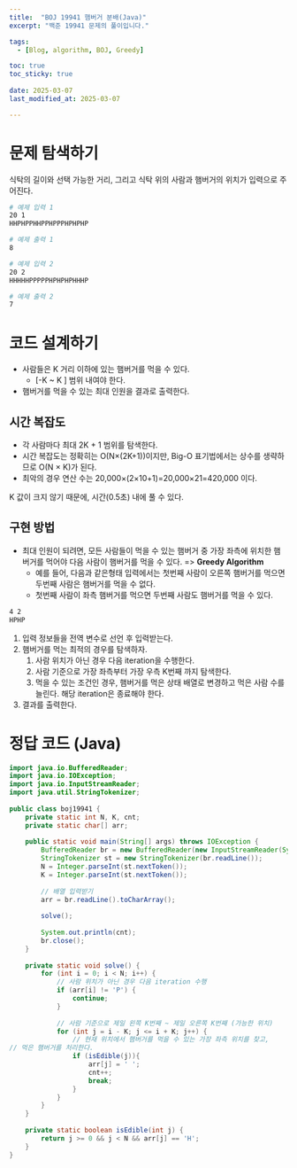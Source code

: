 ```yaml
---
title:  "BOJ 19941 햄버거 분배(Java)"
excerpt: "백준 19941 문제의 풀이입니다."

tags:
  - [Blog, algorithm, BOJ, Greedy]

toc: true
toc_sticky: true
 
date: 2025-03-07
last_modified_at: 2025-03-07

---
```


# 문제 탐색하기

식탁의 길이와 선택 가능한 거리, 그리고 식탁 위의 사람과 햄버거의 위치가 입력으로 주어진다.


```bash
# 예제 입력 1
20 1
HHPHPPHHPPHPPPHPHPHP

# 예제 출력 1
8
```

```bash
# 예제 입력 2
20 2
HHHHHPPPPPHPHPHPHHHP

# 예제 출력 2
7
```

# 코드 설계하기

- 사람들은 K 거리 이하에 있는 햄버거를 먹을 수 있다.
	- \[-K ~ K ] 범위 내여야 한다.
- 햄버거를 먹을 수 있는 최대 인원을 결과로 출력한다.

## 시간 복잡도

- 각 사람마다 최대 2K + 1 범위를 탐색한다.
- 시간 복잡도는 정확히는 O(N×(2K+1))이지만, Big-O 표기법에서는 상수를 생략하므로 O(N × K)가 된다.
- 최악의 경우 연산 수는 20,000×(2×10+1)=20,000×21=420,000 이다.

K 값이 크지 않기 때문에, 시간(0.5초) 내에 풀 수 있다.

## 구현 방법

- 최대 인원이 되려면, 모든 사람들이 먹을 수 있는 햄버거 중 가장 좌측에 위치한 햄버거를 먹어야 다음 사람이 햄버거를 먹을 수 있다. => **Greedy Algorithm**
	- 예를 들어, 다음과 같은형태 입력에서는 첫번째 사람이 오른쪽 햄버거를 먹으면 두번째 사람은 햄버거를 먹을 수 없다.
	- 첫번째 사람이 좌측 햄버거를 먹으면 두번째 사람도 햄버거를 먹을 수 있다.

```bash
4 2
HPHP
```

1. 입력 정보들을 전역 변수로 선언 후 입력받는다.
2. 햄버거를 먹는 최적의 경우를 탐색하자.
	1. 사람 위치가 아닌 경우 다음 iteration을 수행한다.
	2. 사람  기준으로 가장 좌측부터 가장 우측 K번째 까지 탐색한다.
	3. 먹을 수 있는 조건인 경우, 햄버거를 먹은 상태 배열로 변경하고 먹은 사람 수를 늘린다. 해당 iteration은 종료해야 한다.
3. 결과를 출력한다.


# 정답 코드 (Java)

```java
import java.io.BufferedReader;  
import java.io.IOException;  
import java.io.InputStreamReader;  
import java.util.StringTokenizer;  
  
public class boj19941 {  
    private static int N, K, cnt;  
    private static char[] arr;  
  
    public static void main(String[] args) throws IOException {  
        BufferedReader br = new BufferedReader(new InputStreamReader(System.in));  
        StringTokenizer st = new StringTokenizer(br.readLine());  
        N = Integer.parseInt(st.nextToken());  
        K = Integer.parseInt(st.nextToken());  
  
        // 배열 입력받기  
        arr = br.readLine().toCharArray();  
  
        solve();  
  
        System.out.println(cnt);  
        br.close();
    }  
  
    private static void solve() {  
        for (int i = 0; i < N; i++) {  
            // 사람 위치가 아닌 경우 다음 iteration 수행
            if (arr[i] != 'P') {  
                continue;  
            }  
  
            // 사람 기준으로 제일 왼쪽 K번째 ~ 제일 오른쪽 K번째 (가능한 위치)  
            for (int j = i - K; j <= i + K; j++) {  
                // 현재 위치에서 햄버거를 먹을 수 있는 가장 좌측 위치를 찾고,   
// 먹은 햄버거를 처리한다.  
                if (isEdible(j)){  
                    arr[j] = ' ';  
                    cnt++;  
                    break;  
                }  
            }  
        }  
    }  
  
    private static boolean isEdible(int j) {  
        return j >= 0 && j < N && arr[j] == 'H';  
    }  
}
```

